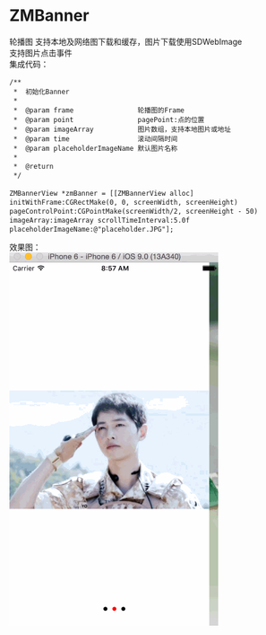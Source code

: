 # ZMBanner
轮播图
支持本地及网络图下载和缓存，图片下载使用SDWebImage  
支持图片点击事件  
集成代码：  
```
/**
 *  初始化Banner
 *
 *  @param frame                轮播图的Frame
 *  @param point                pagePoint:点的位置
 *  @param imageArray           图片数组，支持本地图片或地址
 *  @param time                 滚动间隔时间
 *  @param placeholderImageName 默认图片名称
 *
 *  @return
 */
 
ZMBannerView *zmBanner = [[ZMBannerView alloc] initWithFrame:CGRectMake(0, 0, screenWidth, screenHeight)   pageControlPoint:CGPointMake(screenWidth/2, screenHeight - 50)  
imageArray:imageArray scrollTimeInterval:5.0f placeholderImageName:@"placeholder.JPG"];  
```
效果图：  
![image](https://github.com/zhoumo199163/ZMBanner/blob/master/banner.gif)


